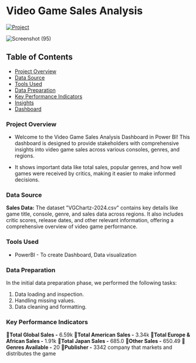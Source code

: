 # Video Game Sales Analysis

[![Project](https://img.shields.io/badge/Project-Video%20Game%20Sales%20Dashboard-40916c)](https://app.powerbi.com/groups/942329d0-e608-4663-ae8e-062a2b6ecdd8/reports/9ceae237-6be3-455f-8407-33b929ffd3e1/ReportSection?experience=power-bi)

![Screenshot (95)](https://github.com/user-attachments/assets/33413988-ce57-4b45-971b-5415569d707f)

## Table of Contents
- [Project Overview](#project-overview)
- [Data Source](#data-source)
- [Tools Used](#tools-used)
- [Data Preparation](#data-preparation)
- [Key Performance Indicators](#key-performance-indicators)
- [Insights](#insights)
- [Dashboard](#dashboard)

### Project Overview

- Welcome to the Video Game Sales Analysis Dashboard in Power BI! This dashboard is designed to provide stakeholders with comprehensive insights into video game sales across various consoles, genres, and regions.

- It shows important data like total sales, popular genres, and how well games were received by critics, making it easier to make informed decisions.

### Data Source
**Sales Data:** The dataset "VGChartz-2024.csv" contains key details like game title, console, genre, and sales data across regions. It also includes critic scores, release dates, and other relevant information, offering a comprehensive overview of video game performance.

### Tools Used

- PowerBI - To create Dashboard, Data visualization

### Data Preparation

In the initial data preparation phase, we performed the following tasks:
1. Data loading and inspection.
2. Handling missing values.
3. Data cleaning and formatting.

### Key Performance Indicators

📍**Total Global Sales -** 6.59k
📍**Total American Sales -** 3.34k
📍**Total Europe & African Sales -** 1.91k
📍**Total Japan Sales -** 685.0
📍**Other Sales -** 650.49
📍**Genres Available -** 20
📍**Publisher -** 3342 company that markets and distributes the game
